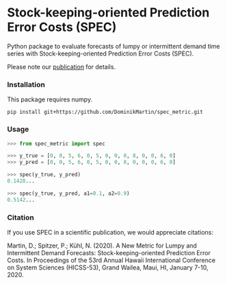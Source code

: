  # Stock-keeping-oriented Prediction Error Costs (SPEC)
Python package to evaluate forecasts of lumpy or intermittent demand time series with Stock-keeping-oriented Prediction Error Costs (SPEC).

Please note our [publication](https://arxiv.org/abs/2004.10537) for details.

### Installation
This package requires numpy.
```
pip install git+https://github.com/DominikMartin/spec_metric.git
```

### Usage
```python
>>> from spec_metric import spec

>>> y_true = [0, 0, 5, 6, 0, 5, 0, 0, 0, 8, 0, 0, 6, 0]
>>> y_pred = [0, 0, 5, 6, 0, 5, 0, 0, 8, 0, 0, 0, 6, 0]

>>> spec(y_true, y_pred)
0.1428...

>>> spec(y_true, y_pred, a1=0.1, a2=0.9)
0.5142...
```

### Citation
If you use SPEC in a scientific publication, we would appreciate citations:

Martin, D.; Spitzer, P.; Kühl, N. (2020). A New Metric for Lumpy and Intermittent Demand Forecasts: Stock-keeping-oriented Prediction Error Costs. In Proceedings of the 53rd Annual Hawaii International Conference on System Sciences (HICSS-53), Grand Wailea, Maui, HI, January 7-10, 2020.

